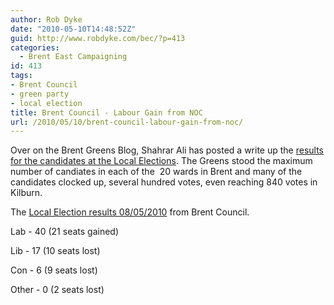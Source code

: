 ```yaml
---
author: Rob Dyke
date: "2010-05-10T14:48:52Z"
guid: http://www.robdyke.com/bec/?p=413
categories:
  - Brent East Campaigning
id: 413
tags:
- Brent Council
- green party
- local election
title: Brent Council - Labour Gain from NOC
url: /2010/05/10/brent-council-labour-gain-from-noc/
---
```

Over on the Brent Greens Blog, Shahrar Ali has posted a write up the [results for the candidates at the Local Elections](http://brentgreens.blogspot.com/2010/05/brent-greens-parliamentary-and-council.html). The Greens stood the maximum number of candiates in each of the  20 wards in Brent and many of the candidates clocked up, several hundred votes, even reaching 840 votes in Kilburn.

The [Local Election results 08/05/2010](http://www.brent.gov.uk/home.nsf/news/LBB-1125) from Brent Council.

Lab - 40 (21 seats gained)
  
Lib - 17 (10 seats lost)
  
Con - 6 (9 seats lost)
  
Other - 0 (2 seats lost)